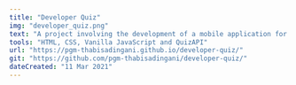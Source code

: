 ```yaml
---
title: "Developer Quiz"
img: "developer_quiz.png"
text: "A project involving the development of a mobile application for a Developer Quiz. Where data from the QuizAPI is used to query questions and answers."
tools: "HTML, CSS, Vanilla JavaScript and QuizAPI"
url: "https://pgm-thabisadingani.github.io/developer-quiz/"
git: "https://github.com/pgm-thabisadingani/developer-quiz/"
dateCreated: "11 Mar 2021"
---
```



